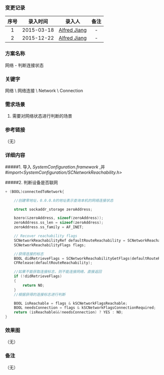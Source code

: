 ### 变更记录

| 序号 | 录入时间 | 录入人 | 备注 |
|:--------:|:--------:|:--------:|:--------:|
| 1 | 2015-03-18 | [Alfred Jiang](https://github.com/viktyz) | - |
| 2 | 2015-12-22 | [Alfred Jiang](https://github.com/viktyz) | - |

### 方案名称

网络 - 判断连接状态

### 关键字

网络 \ 网络连接 \ Network \ Connection

### 需求场景

1. 需要对网络状态进行判断的场景

### 参考链接
（无）

### 详细内容

#####1. 导入 *SystemConfiguration.framework* ,并 *#import<SystemConfiguration/SCNetworkReachability.h>*

#####2. 判断设备是否联网
```objectivec
+ (BOOL)connectedToNetwork{

    //创建零地址，0.0.0.0的地址表示查询本机的网络连接状态

    struct sockaddr_storage zeroAddress;

    bzero(&zeroAddress, sizeof(zeroAddress));
    zeroAddress.ss_len = sizeof(zeroAddress);
    zeroAddress.ss_family = AF_INET;

    // Recover reachability flags
    SCNetworkReachabilityRef defaultRouteReachability = SCNetworkReachabilityCreateWithAddress(NULL, (struct sockaddr *)&zeroAddress);
    SCNetworkReachabilityFlags flags;

    //获得连接的标志
    BOOL didRetrieveFlags = SCNetworkReachabilityGetFlags(defaultRouteReachability, &flags);
    CFRelease(defaultRouteReachability);

    //如果不能获取连接标志，则不能连接网络，直接返回
    if (!didRetrieveFlags)
    {
        return NO;
    }
    //根据获得的连接标志进行判断

    BOOL isReachable = flags & kSCNetworkFlagsReachable;
    BOOL needsConnection = flags & kSCNetworkFlagsConnectionRequired;
    return (isReachable&&!needsConnection) ? YES : NO;
}
```

### 效果图
（无）

### 备注
（无）